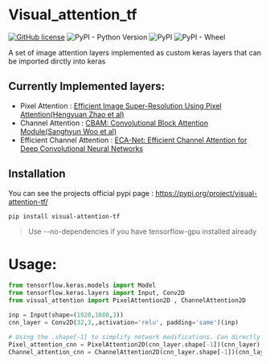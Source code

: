 # Visual_attention_tf
[![GitHub license](https://img.shields.io/github/license/vinayak19th/Visual_attention_tf?style=for-the-badge)](https://github.com/vinayak19th/Visual_attention_tf/blob/main/LICENSE)
![PyPI - Python Version](https://img.shields.io/pypi/pyversions/visual-attention-tf?style=for-the-badge)
![PyPI](https://img.shields.io/pypi/v/visual-attention-tf?color=%238c49e4&style=for-the-badge)
![PyPI - Wheel](https://img.shields.io/pypi/wheel/visual-attention-tf?style=for-the-badge)


A set of image attention layers implemented as custom keras layers that can be imported dirctly into keras


## Currently Implemented layers:
* Pixel Attention : [Efficient Image Super-Resolution Using Pixel Attention(Hengyuan Zhao et al)](https://arxiv.org/abs/2010.01073)
* Channel Attention : [CBAM: Convolutional Block Attention Module(Sanghyun Woo et al)](https://arxiv.org/abs/1807.06521)
* Efficient Channel Attention : [ECA-Net: Efficient Channel Attention for Deep Convolutional Neural Networks](https://arxiv.org/abs/1910.03151)

## Installation
You can see the projects official pypi page : https://pypi.org/project/visual-attention-tf/
```bash
pip install visual-attention-tf
```
> Use --no-dependencies if you have tensorflow-gpu installed already
# Usage:

```python
from tensorflow.keras.models import Model
from tensorflow.keras.layers import Input, Conv2D
from visual_attention import PixelAttention2D , ChannelAttention2D

inp = Input(shape=(1920,1080,3))
cnn_layer = Conv2D(32,3,,activation='relu', padding='same')(inp)

# Using the .shape[-1] to simplify network modifications. Can directly input number of channels as well
Pixel_attention_cnn = PixelAttention2D(cnn_layer.shape[-1])(cnn_layer)
Channel_attention_cnn = ChannelAttention2D(cnn_layer.shape[-1])(cnn_layer)
```